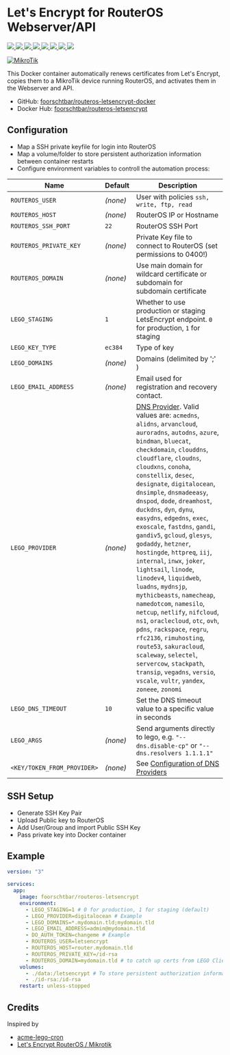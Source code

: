 # Let's Encrypt for RouterOS Webserver/API

[
  ![](https://img.shields.io/docker/v/foorschtbar/routeros-letsencrypt?style=plastic)
  ![](https://img.shields.io/docker/pulls/foorschtbar/routeros-letsencrypt?style=plastic)
  ![](https://img.shields.io/docker/stars/foorschtbar/routeros-letsencrypt?style=plastic)
  ![](https://img.shields.io/docker/image-size/foorschtbar/routeros-letsencrypt?style=plastic)
](https://hub.docker.com/repository/docker/foorschtbar/routeros-letsencrypt)
[
  ![](https://img.shields.io/github/workflow/status/foorschtbar/routeros-letsencrypt-docker/Build%20Docker%20Images?style=plastic)
  ![](https://img.shields.io/github/languages/top/foorschtbar/routeros-letsencrypt-docker?style=plastic)
  ![](https://img.shields.io/github/last-commit/foorschtbar/routeros-letsencrypt-docker?style=plastic)
  ![](https://img.shields.io/github/license/foorschtbar/routeros-letsencrypt-docker?style=plastic)
](https://github.com/foorschtbar/routeros-letsencrypt-docker)

[![MikroTik](https://i.mt.lv/mtv2/logo.svg)](https://mikrotik.com/)

This Docker container automatically renews certificates from Let's Encrypt, copies them to a MikroTik device running RouterOS, and activates them in the Webserver and API.

* GitHub: [foorschtbar/routeros-letsencrypt-docker](https://github.com/foorschtbar/routeros-letsencrypt-docker)
* Docker Hub: [foorschtbar/routeros-letsencrypt](https://hub.docker.com/r/foorschtbar/routeros-letsencrypt)

## Configuration

* Map a SSH private keyfile for login into RouterOS
* Map a volume/folder to store persistent authorization information between container restarts
* Configure environment variables to controll the automation process:

Name | Default | Description
--- | --- | ---
`ROUTEROS_USER` | _(none)_ | User with policies `ssh, write, ftp, read` 
`ROUTEROS_HOST` | _(none)_ | RouterOS IP or Hostname
`ROUTEROS_SSH_PORT` | `22` | RouterOS SSH Port
`ROUTEROS_PRIVATE_KEY` | _(none)_ | Private Key file to connect to RouterOS (set permissions to 0400!)
`ROUTEROS_DOMAIN` | _(none)_ | Use main domain for wildcard certificate or subdomain for subdomain certificate
`LEGO_STAGING` | `1` |  Whether to use production or staging LetsEncrypt endpoint. `0` for production, `1` for staging
`LEGO_KEY_TYPE` | `ec384` | Type of key
`LEGO_DOMAINS` | _(none)_ | Domains (delimited by ';' )
`LEGO_EMAIL_ADDRESS` | _(none)_ | Email used for registration and recovery contact.
`LEGO_PROVIDER` | _(none)_ | [DNS Provider](https://go-acme.github.io/lego/dns/). Valid values are: `acmedns`, `alidns`, `arvancloud`, `auroradns`, `autodns`, `azure`, `bindman`, `bluecat`, `checkdomain`, `clouddns`, `cloudflare`, `cloudns`, `cloudxns`, `conoha`, `constellix`, `desec`, `designate`, `digitalocean`, `dnsimple`, `dnsmadeeasy`, `dnspod`, `dode`, `dreamhost`, `duckdns`, `dyn`, `dynu`, `easydns`, `edgedns`, `exec`, `exoscale`, `fastdns`, `gandi`, `gandiv5`, `gcloud`, `glesys`, `godaddy`, `hetzner`, `hostingde`, `httpreq`, `iij`, `internal`, `inwx`, `joker`, `lightsail`, `linode`, `linodev4`, `liquidweb`, `luadns`, `mydnsjp`, `mythicbeasts`, `namecheap`, `namedotcom`, `namesilo`, `netcup`, `netlify`, `nifcloud`, `ns1`, `oraclecloud`, `otc`, `ovh`, `pdns`, `rackspace`, `regru`, `rfc2136`, `rimuhosting`, `route53`, `sakuracloud`, `scaleway`, `selectel`, `servercow`, `stackpath`, `transip`, `vegadns`, `versio`, `vscale`, `vultr`, `yandex`, `zoneee`, `zonomi`
`LEGO_DNS_TIMEOUT` | `10` | Set the DNS timeout value to a specific value in seconds
`LEGO_ARGS` | _(none)_ | Send arguments directly to lego, e.g. `"--dns.disable-cp"` or `"--dns.resolvers 1.1.1.1"`
`<KEY/TOKEN_FROM_PROVIDER>` | _(none)_ | See [Configuration of DNS Providers](https://go-acme.github.io/lego/dns/)

## SSH Setup

* Generate SSH Key Pair
* Upload Public key to RouterOS
* Add User/Group and import Public SSH Key
* Pass private key into Docker container

## Example

```yaml
version: "3"

services:
  app:
    image: foorschtbar/routeros-letsencrypt
    environment:
      - LEGO_STAGING=1 # 0 for production, 1 for staging (default)
      - LEGO_PROVIDER=digitalocean # Example
      - LEGO_DOMAINS=*.mydomain.tld;mydomain.tld
      - LEGO_EMAIL_ADDRESS=admin@mydomain.tld
      - DO_AUTH_TOKEN=changeme # Example
      - ROUTEROS_USER=letsencrypt
      - ROUTEROS_HOST=router.mydomain.tld
      - ROUTEROS_PRIVATE_KEY=/id-rsa
      - ROUTEROS_DOMAIN=mydomain.tld # to catch up certs from LEGO Client
    volumes:
      - ./data:/letsencrypt # To store persistent authorization information between container restarts
      - ./id-rsa:/id-rsa
    restart: unless-stopped
```

## Credits

Inspired by

* [acme-lego-cron](https://github.com/brahma-dev/acme-lego-cron)
* [Let's Encrypt RouterOS / Mikrotik](https://github.com/gitpel/letsencrypt-routeros)
